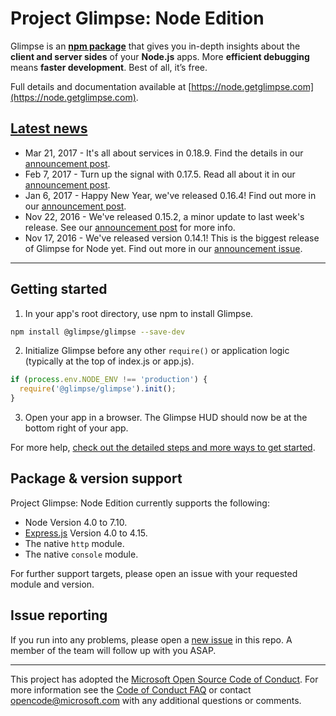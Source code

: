 # Project Glimpse: Node Edition

Glimpse is an **[npm package](https://www.npmjs.com/package/@glimpse/glimpse)** that gives you in-depth insights about the **client and server sides** of your **Node.js** apps. More **efficient debugging** means **faster development**. Best of all, it’s free.

Full details and documentation available at [https://node.getglimpse.com](https://node.getglimpse.com).

## [Latest news](https://github.com/glimpse/Home/issues?utf8=%E2%9C%93&q=is%3Aissue%20label%3AAnnouncement%20)

- Mar 21, 2017 - It's all about services in 0.18.9. Find the details in our [announcement post](https://github.com/Glimpse/Home/issues/93).
- Feb 7, 2017 - Turn up the signal with 0.17.5. Read all about it in our [announcement post](https://github.com/Glimpse/Home/issues/86).
- Jan 6, 2017 - Happy New Year, we've released 0.16.4!  Find out more in our [announcement post](https://github.com/Glimpse/Home/issues/85).
- Nov 22, 2016 - We've released 0.15.2, a minor update to last week's release. See our [announcement post](https://github.com/Glimpse/Home/issues/82) for more info.
- Nov 17, 2016 - We've released version 0.14.1! This is the biggest release of Glimpse for Node yet. Find out more in our [announcement issue](https://github.com/Glimpse/Home/issues/75).

---

## Getting started

  1.  In your app's root directory, use npm to install Glimpse.
  ```bash
  npm install @glimpse/glimpse --save-dev
  ```
  2. Initialize Glimpse before any other `require()` or application logic (typically at the top of index.js or app.js).
  ```javascript
  if (process.env.NODE_ENV !== 'production') {
    require('@glimpse/glimpse').init();
  }
  ```
  3. Open your app in a browser. The Glimpse HUD should now be at the bottom right of your app.

For more help, [check out the detailed steps and more ways to get started](https://node.getglimpse.com/docs/setup/getting-started/).

## Package & version support

Project Glimpse: Node Edition currently supports the following:
- Node Version 4.0 to 7.10.
- [Express.js](https://www.npmjs.com/package/express) Version 4.0 to 4.15.
- The native `http` module.
- The native `console` module.

For further support targets, please open an issue with your requested module and version.

## Issue reporting

If you run into any problems, please open a [new issue](https://github.com/aspnet/home/issues/new) in this repo. A member of the team will follow up with you ASAP.

---

This project has adopted the [Microsoft Open Source Code of Conduct](https://opensource.microsoft.com/codeofconduct/). For more information see the [Code of Conduct FAQ](https://opensource.microsoft.com/codeofconduct/faq/) or contact [opencode@microsoft.com](mailto:opencode@microsoft.com) with any additional questions or comments.
